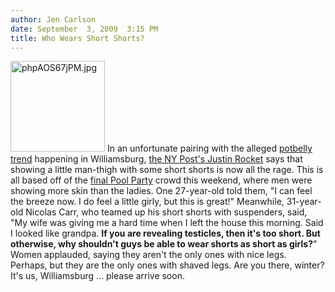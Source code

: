 ```yaml
---
author: Jen Carlson
date: September  3, 2009  3:15 PM
title: Who Wears Short Shorts?
---
```


<p><span class="mt-enclosure mt-enclosure-image" style="display: inline;"> <img alt="phpAOS67jPM.jpg" src="https://web.archive.org/web/20120504035322im_/http://gothamist.com/attachments/arts_jen/phpAOS67jPM.jpg" width="151" height="145" class="image-right"> </span>In an unfortunate pairing with the alleged <a href="https://web.archive.org/web/20120504035322/http://www.nytimes.com/2009/08/13/fashion/13POTBELLY.html?_r=1&amp;ref=fashion">potbelly trend</a> happening in Williamsburg, <a href="https://web.archive.org/web/20120504035322/http://www.nypost.com/seven/09032009/entertainment/fashion/shorts_story_187803.htm">the NY Post&apos;s Justin Rocket</a> says that showing a little man-thigh with some short shorts is now all the rage. This is all based off of the <a href="https://web.archive.org/web/20120504035322/http://gothamist.com/2009/08/31/the_grizz.php">final Pool Party</a> crowd this weekend, where men were showing more skin than the ladies. One 27-year-old told them, &quot;I can feel the breeze now. I do feel a little girly, but this is great!&quot; Meanwhile, 31-year-old Nicolas Carr,  who teamed up his short shorts with suspenders, said, &quot;My wife was giving me a hard time when I left the house this morning. Said I looked like grandpa. <strong>If you are revealing testicles, then it&apos;s too short. But otherwise, why shouldn&apos;t guys be able to wear shorts as short as girls?</strong>&quot; Women applauded, saying they aren&apos;t the only ones with nice legs. Perhaps, but they are the only ones with shaved legs. Are you there, winter? It&apos;s us, Williamsburg ... please arrive soon.</p>